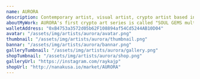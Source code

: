 ```yaml
---
name: AURORA
description: Contemporary artist, visual artist, crypto artist based in Tokyo.
aboutMyWork: AURORA's first crypto art series is called "SOUL GEMS multiverse", that expresses our journey as souls and the cosmology based on the multidimensional view.
walletAddress: "0xB4753a3572d05b62F108894af54Cd5244AB10D04"
avatar: "/assets/img/artists/aurora/avatar.png"
thumbnail: "/assets/img/artists/aurora/thumbnail.png"
bannar: "/assets/img/artists/aurora/bannar.png"
galleryTumbnail: "/assets/img/artists/aurora/gallery.png"
shopTumbnail: "/assets/img/artists/aurora/shop.png"
galleryUrl: "https://instagram.com/raykajp"
shopUrl: "http://nanakusa.io/market/AURORA"
---
```

